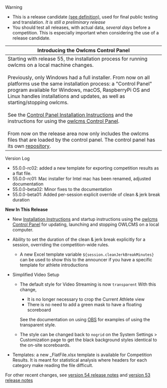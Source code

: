 > [!WARNING]
>
> - This is a release candidate [(see definition)](https://en.wikipedia.org/wiki/Software_release_life_cycle#Release_candidate), used for final public testing and translation. *It is still a preliminary release*
> - You should test all releases, with actual data, *several days* before a competition. This is especially important when considering the use of a release candidate.



| Introducing the Owlcms Control Panel                         |
| ------------------------------------------------------------ |
| Starting with release 55, the installation process for running owlcms on a local machine changes.<br><br>Previously, only Windows had a full installer.  From now on all platforms use the same installation process: a "Control Panel" program available for Windows, macOS, RaspberryPi OS and Linux handles installations and updates, as well as starting/stopping owlcms.<br><br>See the [Control Panel Installation Instructions](https://owlcms.github.io/owlcms4-prerelease/#/LocalDownloads.md) and the instructions for using the [owlcms Control Panel](https://owlcms.github.io/owlcms4-prerelease/#/LocalControlPanel.md).<br><br>From now on the release area now only includes the owlcms files that are loaded by the control panel.  The control panel has its own [repository](https://github.com/owlcms/owlcms-controlpanel). |

Version Log

- 55.0.0-rc02: added a new template for exporting competition results as a flat file.
- 55.0.0-rc01: Mac installer for Intel mac has been renamed, adjusted documentation
- 55.0.0-beta02: Minor fixes to the documentation
- 55.0.0-beta01: Added per-session explicit override of clean & jerk break duration

**New In This Release**

- New [Installation Instructions](https://owlcms.github.io/owlcms4-prerelease/#/LocalDownloads.) and startup instructions using the [owlcms Control Panel](https://owlcms.github.io/owlcms4-prerelease/#/LocalControlPanel.md) for updating, launching and stopping OWLCMS on a local computer.

- Ability to set the duration of the clean & jerk break explicitly for a session, overriding the competition-wide rules.

  - A new Excel template variable `${session.cleanJerkBreakMinutes}` can be used to show this to the announcer if you have a specific template for athlete introductions

- Simplified Video Setup
  - The default style for Video Streaming is now `transparent` 
    With this change,
    
    - It is no longer necessary to crop the Current Athlete view
    - There is no need to add a green mask to have a floating scoreboard
    
    See the documentation on using [OBS](https://owlcms.github.io/owlcms4-prerelease/#/LocalDownloads.) for examples of using the transparent style.
    
  - The style can be changed back to `nogrid` on the System Settings > Customization page to get the black background styles identical to the on-site scoreboards.

- Templates: a new _FlatFile.xlsx template is available for Competition Results.  It is meant for statistical analysis where headers for each category make reading the file difficult.

  


For other recent changes, see [version 54 release notes](https://github.com/owlcms/owlcms4/releases/tag/54.2.1) and [version 53 release notes](https://github.com/owlcms/owlcms4/releases/tag/53.1.0)
